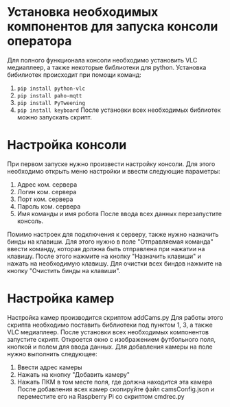# Установка необходимых компонентов для запуска консоли оператора
Для полного функционала консоли необходимо установить VLC медиаплеер, а также некоторые библиотеки для python.
Установка бибилиотек происходит при помощи команд:
1. `pip install python-vlc`
2. `pip install paho-mqtt`
3. `pip install PyTweening`
4. `pip install keyboard`
После установки всех необходимых библиотек можно запускать скрипт.
# Настройка консоли
При первом запуске нужно произвести настройку консоли. Для этого необходимо открыть меню настройки и ввести следующие параметры:
1. Адрес ком. сервера
2. Логин ком. сервера
3. Порт ком. сервера
4. Пароль ком. сервера
5. Имя команды и имя робота
После ввода всех данных перезапустите консоль.

Помимо настроек для подключения к серверу, также нужно назначить бинды на клавиши. Для этого нужно в поле "Отправляемая команда" ввести команду, которая должна быть отправлена при нажатии на клавишу. После этого нажмите на кнопку "Назначить клавиши" и нажать на необходимую клавишу.
Для очистки всех биндов нажмите на кнопку "Очистить бинды на клавиши".

# Настройка камер
Настройка камер производится скриптом addCams.py 
Для работы этого скрипта необходимо поставить библиотеки под пунктом 1, 3, а также VLC медиаплеер. 
После установки всех необходимых компонентов запустите скрипт. Откроется окно с изображением футбольного поля, кнопкой и полем для ввода данных.
Для добавления камеры на поле нужно выполнить следующее:
1. Ввести адрес камеры
2. Нажать на кнопку "Добавить камеру"
3. Нажать ПКМ в том месте поля, где должна находится эта камера
После добавления всех камер скопируйте файл camsConfig.json и переместите его на Raspberry Pi со скриптом cmdrec.py
